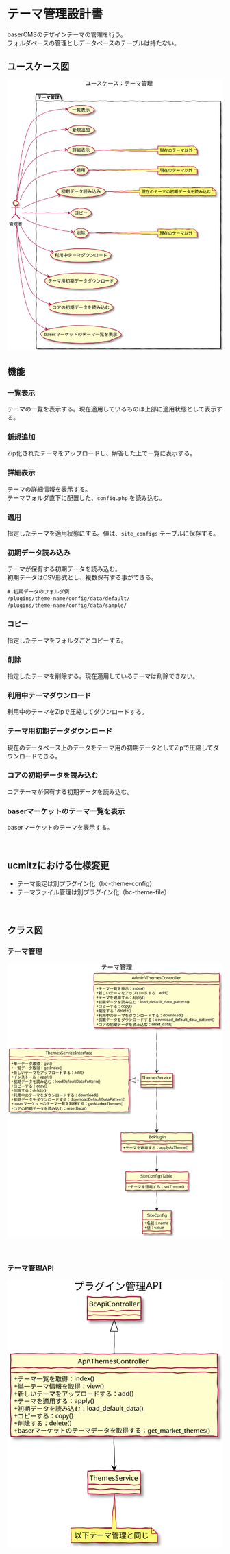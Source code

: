 # テーマ管理設計書

baserCMSのデザインテーマの管理を行う。  
フォルダベースの管理としデータベースのテーブルは持たない。

## ユースケース図
![ユースケース図：テーマ管理](../../svg/use_case/themes.svg)

## 機能
### 一覧表示
テーマの一覧を表示する。現在適用しているものは上部に適用状態として表示する。

### 新規追加
Zip化されたテーマをアップロードし、解答した上で一覧に表示する。

### 詳細表示
テーマの詳細情報を表示する。  
テーマフォルダ直下に配置した、`config.php` を読み込む。

### 適用
指定したテーマを適用状態にする。値は、`site_configs` テーブルに保存する。

### 初期データ読み込み
テーマが保有する初期データを読み込む。  
初期データはCSV形式とし、複数保有する事ができる。

```shell
# 初期データのフォルダ例
/plugins/theme-name/config/data/default/
/plugins/theme-name/config/data/sample/
```

### コピー
指定したテーマをフォルダごとコピーする。

### 削除
指定したテーマを削除する。現在適用しているテーマは削除できない。

### 利用中テーマダウンロード
利用中のテーマをZipで圧縮してダウンロードする。

### テーマ用初期データダウンロード
現在のデータベース上のデータをテーマ用の初期データとしてZipで圧縮してダウンロードできる。

### コアの初期データを読み込む
コアテーマが保有する初期データを読み込む。

### baserマーケットのテーマ一覧を表示
baserマーケットのテーマを表示する。

　
## ucmitzにおける仕様変更
- テーマ設定は別プラグイン化（bc-theme-config）
- テーマファイル管理は別プラグイン化（bc-theme-file）

　
## クラス図
### テーマ管理
![クラス図：プラグイン管理画面](../../svg/class/manage_themes.svg)

　
### テーマ管理API
![クラス図：プラグインAPI](../../svg/class/api_themes.svg)
